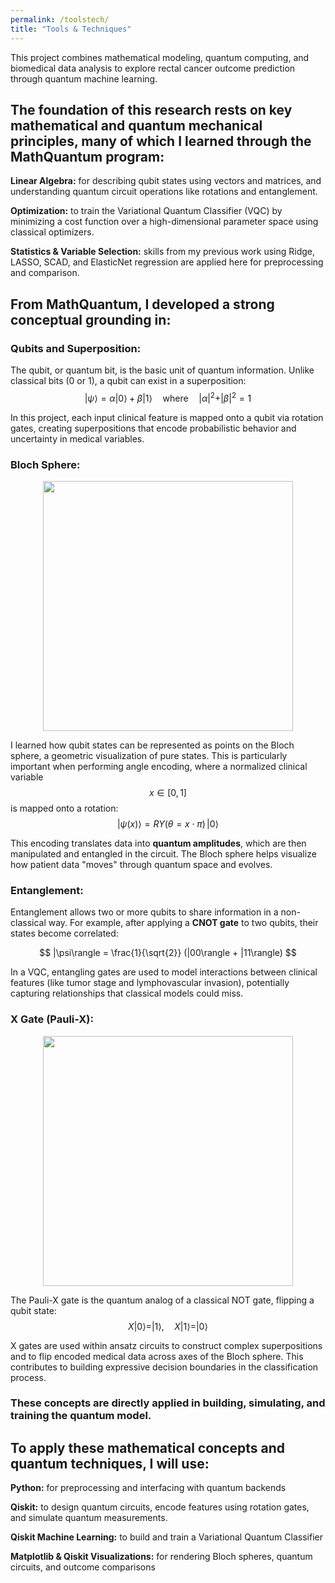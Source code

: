 ```yaml
---
permalink: /toolstech/
title: "Tools & Techniques"
---
```


This project combines mathematical modeling, quantum computing, and biomedical data analysis to explore rectal cancer outcome prediction through quantum machine learning.

## The foundation of this research rests on key mathematical and quantum mechanical principles, many of which I learned through the MathQuantum program:

**Linear Algebra:** for describing qubit states using vectors and matrices, and understanding quantum circuit operations like rotations and entanglement.

**Optimization:** to train the Variational Quantum Classifier (VQC) by minimizing a cost function over a high-dimensional parameter space using classical optimizers.

**Statistics & Variable Selection:** skills from my previous work using Ridge, LASSO, SCAD, and ElasticNet regression are applied here for preprocessing and comparison.


## From MathQuantum, I developed a strong conceptual grounding in:

### **Qubits and Superposition:** 

The qubit, or quantum bit, is the basic unit of quantum information. Unlike classical bits (0 or 1), a qubit can exist in a superposition:
$$
|\psi\rangle = \alpha|0\rangle + \beta|1\rangle \quad \text{where} \quad |\alpha|^2 + |\beta|^2 = 1
$$

In this project, each input clinical feature is mapped onto a qubit via rotation gates, creating superpositions that encode probabilistic behavior and uncertainty in medical variables.

### **Bloch Sphere:**
<p align="center"><img src="https://miro.medium.com/v2/resize:fit:500/1*ZtLUJ7OJJ-mtn5VvBJvUuA.png" width="400"></p>

I learned how qubit states can be represented as points on the Bloch sphere, a geometric visualization of pure states. This is particularly important when performing angle encoding, where a normalized clinical variable $$x \in [0, 1]$$ is mapped onto a rotation:
$$
|\psi(x)\rangle = RY(\theta = x \cdot \pi) \, |0\rangle
$$

This encoding translates data into **quantum amplitudes**, which are then manipulated and entangled in the circuit. The Bloch sphere helps visualize how patient data "moves" through quantum space and evolves.

### **Entanglement:**

Entanglement allows two or more qubits to share information in a non-classical way. For example, after applying a **CNOT gate** to two qubits, their states become correlated:

$$
|\psi\rangle = \frac{1}{\sqrt{2}} (|00\rangle + |11\rangle)
$$

In a VQC, entangling gates are used to model interactions between clinical features (like tumor stage and lymphovascular invasion), potentially capturing relationships that classical models could miss.

### **X Gate (Pauli-X):**
<p align="center"><img src="https://cdn.prod.website-files.com/643d2eea03135260bdaca209/68065fdd27cfbe228f425112_AD_4nXfSy1GGu5MpbQ-w1xCSEWRs_biqL8hsLv0K4tQVQNo7ZqtvG7_yx1iWO7chp0WSzWn6-K1i7Y_QGNkciJynh0TD-Pwqp7GUCeRrxvreOdMrplqZqKKXqcRed_XegAwaJ6fhLbFD.png" width="400"></p>

The Pauli-X gate is the quantum analog of a classical NOT gate, flipping a qubit state:
$$
X|0\rangle = |1\rangle, \quad X|1\rangle = |0\rangle
$$

X gates are used within ansatz circuits to construct complex superpositions and to flip encoded medical data across axes of the Bloch sphere. This contributes to building expressive decision boundaries in the classification process.

### These concepts are directly applied in building, simulating, and training the quantum model.

## To apply these mathematical concepts and quantum techniques, I will use:

**Python:** for preprocessing and interfacing with quantum backends

**Qiskit:** to design quantum circuits, encode features using rotation gates, and simulate quantum measurements. 

**Qiskit Machine Learning:** to build and train a Variational Quantum Classifier

**Matplotlib & Qiskit Visualizations:** for rendering Bloch spheres, quantum circuits, and outcome comparisons

